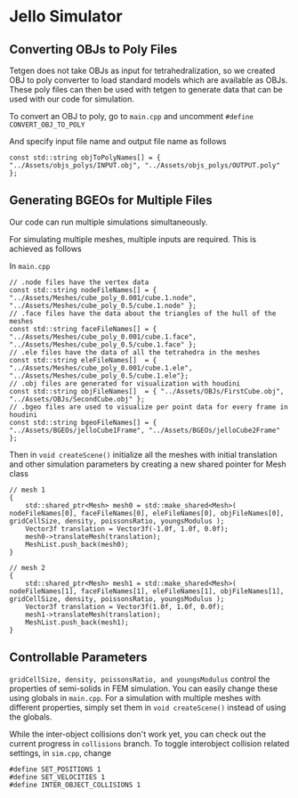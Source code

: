 # Jello Simulator


## Converting OBJs to Poly Files
Tetgen does not take OBJs as input for tetrahedralization, so we created OBJ to poly converter to load standard models which are available as OBJs. These poly files can then be used with tetgen to generate data that can be used with our code for simulation.

To convert an OBJ to poly, go to `main.cpp` and uncomment `#define CONVERT_OBJ_TO_POLY`

And specify input file name and output file name as follows
```
const std::string objToPolyNames[] = { "../Assets/objs_polys/INPUT.obj", "../Assets/objs_polys/OUTPUT.poly" };
```


## Generating BGEOs for Multiple Files
Our code can run multiple simulations simultaneously. 

For simulating multiple meshes, multiple inputs are required. This is achieved as follows

In `main.cpp`
```
// .node files have the vertex data
const std::string nodeFileNames[] = { "../Assets/Meshes/cube_poly_0.001/cube.1.node", "../Assets/Meshes/cube_poly_0.5/cube.1.node" };
// .face files have the data about the triangles of the hull of the meshes
const std::string faceFileNames[] = { "../Assets/Meshes/cube_poly_0.001/cube.1.face", "../Assets/Meshes/cube_poly_0.5/cube.1.face" };
// .ele files have the data of all the tetrahedra in the meshes
const std::string eleFileNames[]  = { "../Assets/Meshes/cube_poly_0.001/cube.1.ele", "../Assets/Meshes/cube_poly_0.5/cube.1.ele"};
// .obj files are generated for visualization with houdini
const std::string objFileNames[]  = { "../Assets/OBJs/FirstCube.obj", "../Assets/OBJs/SecondCube.obj" };
// .bgeo files are used to visualize per point data for every frame in houdini
const std::string bgeoFileNames[] = { "../Assets/BGEOs/jelloCube1Frame", "../Assets/BGEOs/jelloCube2Frame" };
```

Then in `void createScene()` initialize all the meshes with initial translation and other simulation parameters by creating a new shared pointer for Mesh class
```
// mesh 1
{
    std::shared_ptr<Mesh> mesh0 = std::make_shared<Mesh>( nodeFileNames[0], faceFileNames[0], eleFileNames[0], objFileNames[0], gridCellSize, density, poissonsRatio, youngsModulus );
    Vector3f translation = Vector3f(-1.0f, 1.0f, 0.0f);
    mesh0->translateMesh(translation);
    MeshList.push_back(mesh0);
}

// mesh 2
{
    std::shared_ptr<Mesh> mesh1 = std::make_shared<Mesh>( nodeFileNames[1], faceFileNames[1], eleFileNames[1], objFileNames[1], gridCellSize, density, poissonsRatio, youngsModulus );
    Vector3f translation = Vector3f(1.0f, 1.0f, 0.0f);
    mesh1->translateMesh(translation);
    MeshList.push_back(mesh1);
}
```


## Controllable Parameters
`gridCellSize, density, poissonsRatio, and youngsModulus` control the properties of semi-solids in FEM simulation. You can easily change these using globals in `main.cpp`. For a simulation with multiple meshes with different properties, simply set them in `void createScene()` instead of using the globals.

While the inter-object collisions don't work yet, you can check out the current progress in `collisions` branch. To toggle interobject collision related settings, in `sim.cpp`, change
```
#define SET_POSITIONS 1
#define SET_VELOCITIES 1
#define INTER_OBJECT_COLLISIONS 1
```
